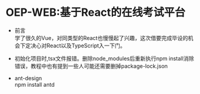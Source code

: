 # OEP-WEB:基于React的在线考试平台
* 前言   
学了很久的Vue，对同类型的React也慢慢起了兴趣，这次借要完成毕设的机会下定决心对React以及TypeScript入一下门。

* 初始化项目时,tsx文件报错。删除node_modules后重新执行npm install消除错误，教程中也有提到一些人可能还需要删掉package-lock.json
* ant-design   
npm install antd   
